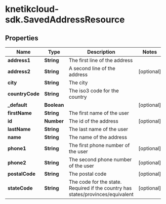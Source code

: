 # knetikcloud-sdk.SavedAddressResource

## Properties
Name | Type | Description | Notes
------------ | ------------- | ------------- | -------------
**address1** | **String** | The first line of the address | 
**address2** | **String** | A second line of the address | [optional] 
**city** | **String** | The city | 
**countryCode** | **String** | The iso3 code for the country | 
**_default** | **Boolean** |  | [optional] 
**firstName** | **String** | The first name of the user | 
**id** | **Number** | The id of the address | [optional] 
**lastName** | **String** | The last name of the user | 
**name** | **String** | The name of the address | 
**phone1** | **String** | The first phone number of the user | [optional] 
**phone2** | **String** | The second phone number of the user | [optional] 
**postalCode** | **String** | The postal code | [optional] 
**stateCode** | **String** | The code for the state. Required if the country has states/provinces/equivalent | [optional] 


